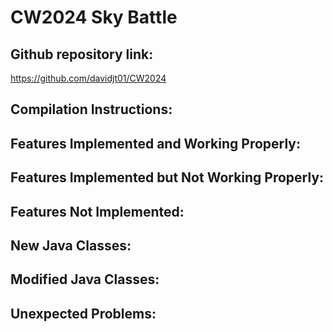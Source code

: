 # CW2024 Sky Battle

## Github repository link:
https://github.com/davidjt01/CW2024

## Compilation Instructions:

## Features Implemented and Working Properly:

## Features Implemented but Not Working Properly:

## Features Not Implemented:

## New Java Classes:

## Modified Java Classes:

## Unexpected Problems: